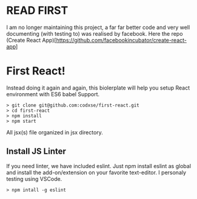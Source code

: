 # READ FIRST

I am no longer maintaining this project, a far far better code and very well documenting (with testing to) was realised by facebook. Here the repo (Create React App)[https://github.com/facebookincubator/create-react-app]

# First React!

Instead doing it again and again, this biolerplate will help you setup React environment with ES6 babel Support.

```
> git clone git@github.com:codxse/first-react.git
> cd first-react
> npm install
> npm start
```

All jsx(s) file organized in jsx directory.

## Install JS Linter

If you need linter, we have included eslint. Just npm install eslint as global and install the add-on/extension on your favorite text-editor. I personaly testing using VSCode.

```
> npm intall -g eslint
```
